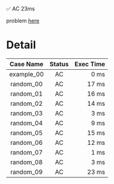 ✅  AC  23ms

problem [here](https://judge.yosupo.jp/problem/unionfind)

# Detail

| Case Name | Status | Exec Time |
|:---------:|:------:|---------:|
| example_00 | AC | 0 ms |
| random_00 | AC | 17 ms |
| random_01 | AC | 16 ms |
| random_02 | AC | 14 ms |
| random_03 | AC | 3 ms |
| random_04 | AC | 9 ms |
| random_05 | AC | 15 ms |
| random_06 | AC | 12 ms |
| random_07 | AC | 1 ms |
| random_08 | AC | 3 ms |
| random_09 | AC | 23 ms |


